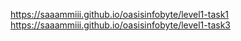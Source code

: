 https://saaammiii.github.io/oasisinfobyte/level1-task1
https://saaammiii.github.io/oasisinfobyte/level1-task3
